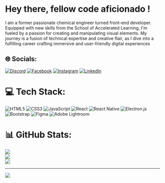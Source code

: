 # Hey there, fellow code aficionado !
 I am a former passionate chemical engineer turned front-end developer. Equipped with new skills from the School of Accelerated Learning, I'm fueled by a passion for creating and manipulating visual elements. My journey is a fusion of technical expertise and creative flair, as I dive into a fulfilling career crafting immersive and user-friendly digital experiences


## 🌐 Socials:
[![Discord](https://img.shields.io/badge/Discord-%237289DA.svg?logo=discord&logoColor=white)](https://discord.gg/faizansajid) [![Facebook](https://img.shields.io/badge/Facebook-%231877F2.svg?logo=Facebook&logoColor=white)](https://facebook.com/https://www.facebook.com/sayedfaizan.sajid) [![Instagram](https://img.shields.io/badge/Instagram-%23E4405F.svg?logo=Instagram&logoColor=white)](https://instagram.com/sayyed_faizaan) [![LinkedIn](https://img.shields.io/badge/LinkedIn-%230077B5.svg?logo=linkedin&logoColor=white)](https://linkedin.com/in/faizan-sajid-23b52621a) 

# 💻 Tech Stack:
![HTML5](https://img.shields.io/badge/html5-%23E34F26.svg?style=for-the-badge&logo=html5&logoColor=white) ![CSS3](https://img.shields.io/badge/css3-%231572B6.svg?style=for-the-badge&logo=css3&logoColor=white) ![JavaScript](https://img.shields.io/badge/javascript-%23323330.svg?style=for-the-badge&logo=javascript&logoColor=%23F7DF1E) ![React](https://img.shields.io/badge/react-%2320232a.svg?style=for-the-badge&logo=react&logoColor=%2361DAFB) ![React Native](https://img.shields.io/badge/react_native-%2320232a.svg?style=for-the-badge&logo=react&logoColor=%2361DAFB) ![Electron.js](https://img.shields.io/badge/Electron-191970?style=for-the-badge&logo=Electron&logoColor=white) ![Bootstrap](https://img.shields.io/badge/bootstrap-%238511FA.svg?style=for-the-badge&logo=bootstrap&logoColor=white) ![Figma](https://img.shields.io/badge/figma-%23F24E1E.svg?style=for-the-badge&logo=figma&logoColor=white) ![Adobe Lightroom](https://img.shields.io/badge/Adobe%20Lightroom-31A8FF.svg?style=for-the-badge&logo=Adobe%20Lightroom&logoColor=white)
# 📊 GitHub Stats:
![](https://github-readme-stats.vercel.app/api?username=faizan-sajid88&theme=react&hide_border=false&include_all_commits=true&count_private=true)<br/>
![](https://github-readme-streak-stats.herokuapp.com/?user=faizan-sajid88&theme=react&hide_border=false)<br/>
![](https://github-readme-stats.vercel.app/api/top-langs/?username=faizan-sajid88&theme=react&hide_border=false&include_all_commits=true&count_private=true&layout=compact)

---
[![](https://visitcount.itsvg.in/api?id=faizan-sajid88&icon=0&color=1)](https://visitcount.itsvg.in)

<!-- Proudly created with GPRM ( https://gprm.itsvg.in ) -->
